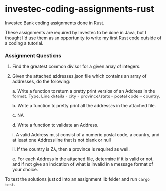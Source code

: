 # investec-coding-assignments-rust

Investec Bank coding assignments done in Rust.

These assignments are required by Investec to be done in Java, but I thought I'd use them as an opportunity to write my first Rust code outside of a
coding a tutorial.

### Assignment Questions

1. Find the greatest common divisor for a given array of integers.


2. Given the attached addresses.json file which contains an array of addresses, do the following:

   a. Write a function to return a pretty print version of an Address in the format: Type: Line details - city - province/state - postal code – country.

   b. Write a function to pretty print all the addresses in the attached file.

   c. NA

   d. Write a function to validate an Address.

   i.  A valid Address must consist of a numeric postal code, a country, and at least one Address line that is not blank or null.

   ii. If the country is ZA, then a province is required as well.

   e. For each Address in the attached file, determine if it is valid or not, and if not give an indication of what is invalid in a message format of your choice.

To test the solutions just cd into an assignment lib folder and run `cargo test`.

